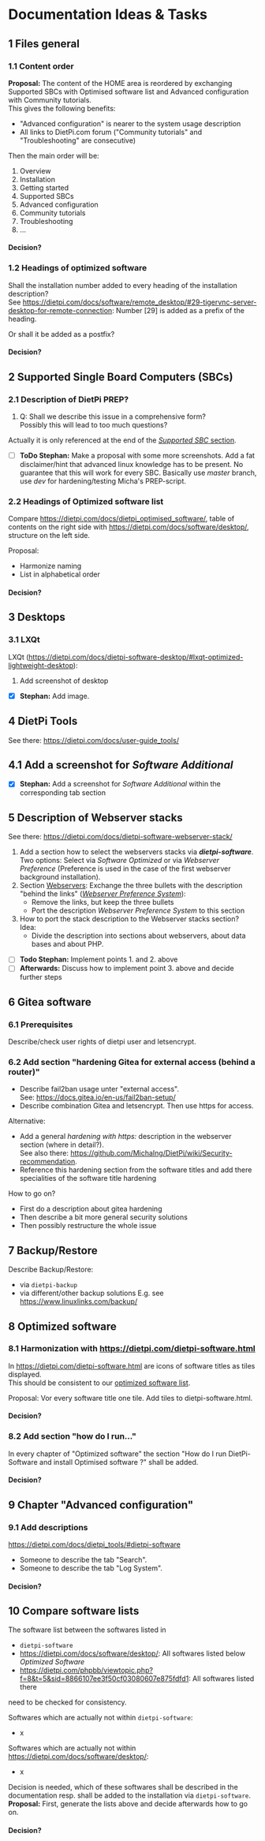 # Documentation Ideas & Tasks

## 1 Files general

### 1.1 Content order

**Proposal:** The content of the HOME area is reordered by exchanging Supported SBCs with Optimised software list and Advanced configuration with Community tutorials.  
This gives the following benefits:

- "Advanced configuration" is nearer to the system usage description
- All links to DietPi.com forum ("Community tutorials" and "Troubleshooting" are consecutive)

Then the main order will be:

1. Overview
2. Installation
3. Getting started
4. Supported SBCs
5. Advanced configuration
6. Community tutorials
7. Troubleshooting
8. ...

#### Decision?

### 1.2 Headings of optimized software

Shall the installation number added to every heading of the installation description?  
See <https://dietpi.com/docs/software/remote_desktop/#29-tigervnc-server-desktop-for-remote-connection>: Number \[29\] is added as a prefix of the heading.

Or shall it be added as a postfix?

#### Decision?

## 2 Supported Single Board Computers (SBCs)

### 2.1 Description of DietPi PREP?

1. Q: Shall we describe this issue in a comprehensive form?  
   Possibly this will lead to too much questions?

Actually it is only referenced at the end of the [*Supported SBC* section](https://dietpi.com/docs/hardware-supported_sbc/#make-your-own-distribution).

- [ ] **ToDo Stephan:** Make a proposal with some more screenshots.  Add a fat disclaimer/hint that advanced linux knowledge has to be present. No guarantee that this will work for every SBC.
  Basically use *master* branch, use *dev* for hardening/testing Micha's PREP-script.

### 2.2 Headings of Optimized software list

Compare <https://dietpi.com/docs/dietpi_optimised_software/>, table of contents on the right side with <https://dietpi.com/docs/software/desktop/>, structure on the left side.

Proposal:

- Harmonize naming
- List in alphabetical order

#### Decision?

## 3 Desktops

### 3.1 LXQt

LXQt (<https://dietpi.com/docs/dietpi-software-desktop/#lxqt-optimized-lightweight-desktop>):

1. Add screenshot of desktop

- [x] **Stephan:** Add image.

## 4 DietPi Tools

See there: <https://dietpi.com/docs/user-guide_tools/>

## 4.1 Add a screenshot for *Software Additional*

- [x] **Stephan:** Add a screenshot for *Software Additional* within the corresponding tab section

## 5 Description of Webserver stacks

See there: <https://dietpi.com/docs/dietpi-software-webserver-stack/>

1. Add a section how to select the webservers stacks via ***dietpi-software***. Two options: Select via *Software Optimized* or via *Webserver Preference* (Preference is used in the case of the first webserver background installation).
2. Section [Webservers](https://dietpi.com/docs/dietpi-software-webserver-stack/#webservers): Exchange the three bullets with the description "behind the links" ([*Webserver Preference System*](https://dietpi.com/phpbb/viewtopic.php?p=1549#p1549)):
   - Remove the links, but keep the three bullets
   - Port the description *Webserver Preference System* to this section
3. How to port the stack description to the Webserver stacks section? Idea:
   - Divide the description into sections about webservers, about data bases and about PHP.

- [ ] **Todo Stephan:** Implement points 1. and 2. above
- [ ] **Afterwards:** Discuss how to implement point 3. above and decide further steps

## 6 Gitea software

### 6.1 Prerequisites

Describe/check user rights of dietpi user and letsencrypt.

### 6.2 Add section "hardening Gitea for external access (behind a router)"

- Describe fail2ban usage unter "external access".  
  See: <https://docs.gitea.io/en-us/fail2ban-setup/>
- Describe combination Gitea and letsencrypt. Then use https for access.

Alternative:

- Add a general *hardening with https:* description in the webserver section (where in detail?).  
  See also there: <https://github.com/MichaIng/DietPi/wiki/Security-recommendation>.
- Reference this hardening section from the software titles and add there specialities of the software title hardening

How to go on?

- First do a description about gitea hardening
- Then describe a bit more general security solutions
- Then possibly restructure the whole issue

## 7 Backup/Restore

Describe Backup/Restore:

- via `dietpi-backup`
- via different/other backup solutions
  E.g. see <https://www.linuxlinks.com/backup/>

## 8 Optimized software

### 8.1 Harmonization with <https://dietpi.com/dietpi-software.html>

In <https://dietpi.com/dietpi-software.html> are icons of software titles as tiles displayed.  
This should be consistent to our [optimized software list](https://dietpi.com/docs/dietpi_optimised_software/).

Proposal: Vor every software title one tile. Add tiles to dietpi-software.html.

#### Decision?

### 8.2 Add section "how do I run..."

In every chapter of "Optimized software" the section "How do I run DietPi-Software and install Optimised software ?" shall be added.

#### Decision?

## 9 Chapter "Advanced configuration"

### 9.1 Add descriptions

<https://dietpi.com/docs/dietpi_tools/#dietpi-software>

- Someone to describe the tab "Search".
- Someone to describe the tab "Log System".

#### Decision?

## 10 Compare software lists

The software list between the softwares listed in

- `dietpi-software`
- <https://dietpi.com/docs/software/desktop/>: All softwares listed below *Optimized Software*
- <https://dietpi.com/phpbb/viewtopic.php?f=8&t=5&sid=8866107ee3f50cf03080607e875fdfd1>: All softwares listed there

need to be checked for consistency.

Softwares which are actually not within `dietpi-software`:

- x

Softwares which are actually not within <https://dietpi.com/docs/software/desktop/>:

- x

Decision is needed, which of these softwares shall be described in the documentation resp. shall be added to the installation via `dietpi-software`.  
**Proposal:** First, generate the lists above and decide afterwards how to go on.

#### Decision?

